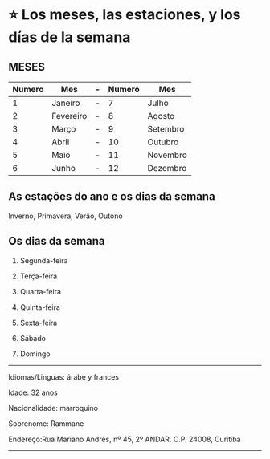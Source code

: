# :star: Los meses, las estaciones, y los días de la semana


## MESES

| Numero | Mes | - | Numero | Mes |
| ------ | --- | - | ------ | --- | 
| 1 | Janeiro | - | 7 | Julho |
| 2 | Fevereiro | - | 8 | Agosto |
| 3 | Março | - | 9 | Setembro |
| 4 |  Abril | - | 10 | Outubro |
| 5 |  Maio | - | 11 | Novembro |
| 6 |  Junho | - | 12 | Dezembro

##  As estações do ano e os dias da semana

Inverno, Primavera, Verão, Outono

## Os dias da semana

1. Segunda-feira

2. Terça-feira

3. Quarta-feira

4. Quinta-feira

5. Sexta-feira

6. Sábado

7. Domingo

---

Idiomas/Linguas: árabe y frances

Idade: 32 anos

Nacionalidade: marroquino

Sobrenome: Rammane

Endereço:Rua Mariano Andrés, nº 45, 2º ANDAR. C.P. 24008, Curitiba

---
